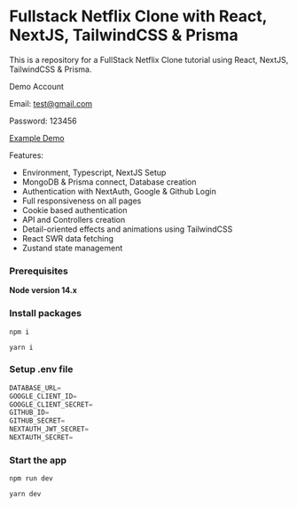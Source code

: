 # Fullstack Netflix Clone with React, NextJS, TailwindCSS & Prisma

This is a repository for a FullStack Netflix Clone tutorial using React, NextJS, TailwindCSS & Prisma.

Demo Account

Email: test@gmail.com

Password: 123456

[Example Demo](https://netflix-clone-rouge-gamma.vercel.app/)

Features:

- Environment, Typescript, NextJS Setup
- MongoDB & Prisma connect, Database creation
- Authentication with NextAuth, Google & Github Login
- Full responsiveness on all pages
- Cookie based authentication
- API and Controllers creation
- Detail-oriented effects and animations using TailwindCSS
- React SWR data fetching
- Zustand state management

### Prerequisites

**Node version 14.x**

### Install packages

```shell
npm i
```
```shell
yarn i
```

### Setup .env file


```js
DATABASE_URL=
GOOGLE_CLIENT_ID=
GOOGLE_CLIENT_SECRET=
GITHUB_ID=
GITHUB_SECRET=
NEXTAUTH_JWT_SECRET=
NEXTAUTH_SECRET=
```

### Start the app

```shell
npm run dev
```
```shell
yarn dev
```
